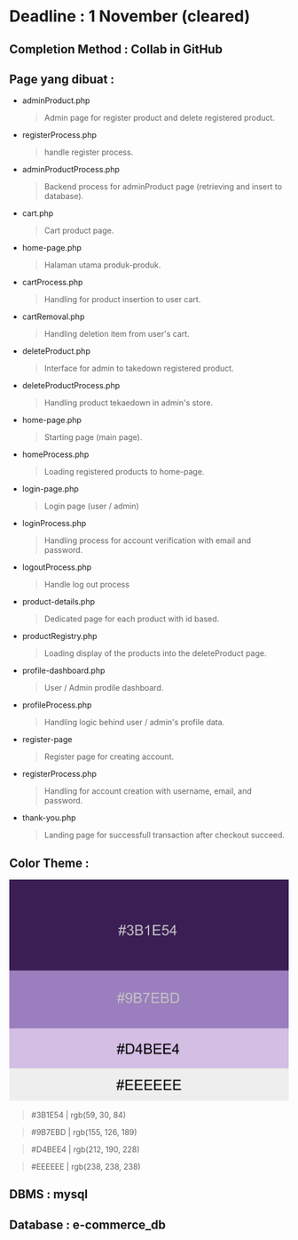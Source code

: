 # Deadline : 1 November (cleared)

## Completion Method : Collab in GitHub

## Page yang dibuat :

  - adminProduct.php
    
      > Admin page for register product and delete registered product.
  - registerProcess.php
      > handle register process.
  - adminProductProcess.php
      > Backend process for adminProduct page (retrieving and insert to database).
  - cart.php
      > Cart product page.
  - home-page.php
      > Halaman utama produk-produk.
  - cartProcess.php
      > Handling for product insertion to user cart.
  - cartRemoval.php
      > Handling deletion item from user's cart.
  - deleteProduct.php
      > Interface for admin to takedown registered product.
  - deleteProductProcess.php
      > Handling product tekaedown in admin's store.
  - home-page.php
      > Starting page (main page).
  - homeProcess.php
      > Loading registered products to home-page.
  - login-page.php
      > Login page (user / admin)
  - loginProcess.php
      > Handling process for account verification with email and password.
  - logoutProcess.php
      > Handle log out process
  - product-details.php
      > Dedicated page for each product with id based.
  - productRegistry.php
      > Loading display of the products into the deleteProduct page.
  - profile-dashboard.php
      > User / Admin prodile dashboard.
  - profileProcess.php
      > Handling logic behind user / admin's profile data.
  - register-page
      > Register page for creating account.
  - registerProcess.php
      > Handling for account creation with username, email, and password.
  - thank-you.php
      > Landing page for successfull transaction after checkout succeed.

## Color Theme :
  ![theme color](theme_color.png)
  > #3B1E54 | rgb(59, 30, 84)

  > #9B7EBD | rgb(155, 126, 189)

  > #D4BEE4 | rgb(212, 190, 228)

  > #EEEEEE | rgb(238, 238, 238)

  
## DBMS  : mysql 
## Database : e-commerce_db
